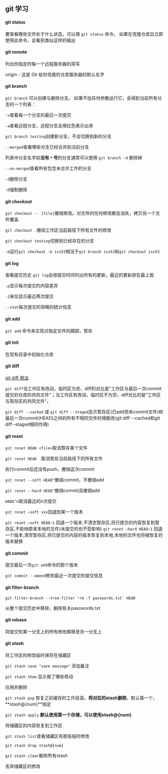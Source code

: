 ## git 学习

#### git status

要查看哪些文件处于什么状态，可以用 `git status` 命令。 如果在克隆仓库后立即使用此命令，会看到类似这样的输出

#### git remote

列出你指定的每一个远程服务器的简写

origin - 这是 Git 给你克隆的仓库服务器的默认名字

#### git branch

`git branch` 可以创建与删除分支。 如果不加任何参数运行它，会得到当前所有分支的一个列表：

`-v`查看每一个分支的最后一次提交

`-a`查看远程分支，远程分支会用红色表示出来

`git branch testing`创建新分支，不会切换到新的分支

`--merged`查看哪些分支已经合并到当前分支

列表中分支名字前**没有 `*` 号**的分支通常可以使用 `git branch -d` 删除掉

`--no-merged`查看所有包含未合并工作的分支

`-d`删除分支

`-D`强制删除

#### git checkout

`git checkout -- [file]`撤销修改。对文件的任何修改都会消失，拷贝另一个文件覆盖

`git checkout .`撤销工作区当前路径下所有文件的修改

`git checkout testing`切换到已经存在的分支

`-b`运行`git checkout -b iss53`相当于`git branch iss53`和`git checkout iss53`



#### git log

查看提交历史 `git log`会按提交时间列出所有的更新，最近的更新排在最上面

`-p`显示每次提交的内容差异

`-2`来仅显示最近两次提交

`--stat`每次提交的简略的统计信息

#### git add

`git add` 命令来实现对指定文件的跟踪，暂存

#### git init

在现有目录中初始化仓库

#### git diff

[git diff 用法](https://blog.csdn.net/wq6ylg08/article/details/88798254)

`git diff`当工作区有改动，临时区为空，diff的对比是“工作区与最后一次commit提交的仓库的共同文件”；当工作区有改动，临时区不为空，diff对比的是“工作区与暂存区的共同文件”。

`git diff --cached` 或 `git diff --staged`显示暂存区(已add但未commit文件)和最后一次commit(HEAD)之间的所有不相同文件的增删改(git diff --cached和git diff –staged相同作用)

#### git reset

`git reset HEAD <file>`取消暂存某个文件

`git reset HEAD .`取消暂存当前路径下的所有文件

执行commit后还没有push，撤销这次commit

`git reset --soft HEAD^`撤销commit，不撤销add

`git reset --hard HEAD^`撤销commit且撤销add

`HADE^n`取消最近的n次提交

`git reset –soft xxx`回退到某一个版本

`git reset –soft HEAD~1`
回退一个版本,不清空暂存区,将已提交的内容恢复到暂存区,不影响原来本地的文件(未提交的也不受影响)
`git reset –hard HEAD~1`
回退一个版本,清空暂存区,将已提交的内容的版本恢复到本地,本地的文件也将被恢复的版本替换

#### git commit

提交最后一次`git add`命令的那个版本

`git commit --amend`修改最近一次提交的提交信息



#### git filter-branch

`git filter-branch --tree-filter 'rm -f passwords.txt' HEAD`

从整个提交历史中移除，删除有关passwords.txt

#### git rebase

将提交到某一分支上的所有修改都移至另一分支上

#### git stash

将工作区的修改临时保存在储藏区

`git stash save "save massage"`	添加备注

`git stash show`	显示做了哪些改动

应用并删除

`git stash pop`	恢复之前缓存的工作目录。**将对应的stash删除**，默认第一个，**stash@{num}**指定

`git stash apply` 	**默认使用第一个存储，可以使用stash@{num}**

将储藏区的内容恢复到工作区

`git stash list`查看储藏区有那些临时修改

`git stash drop stash@{num}`

`git stash clear`删除所有stash

丢弃储藏区的修改

